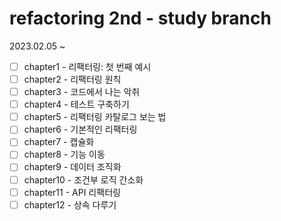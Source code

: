 # refactoring 2nd - study branch

2023.02.05 ~ 

- [ ] chapter1 - 리팩터링: 첫 번째 예시
- [ ] chapter2 - 리팩터링 원칙
- [ ] chapter3 - 코드에서 나는 악취
- [ ] chapter4 - 테스트 구축하기
- [ ] chapter5 - 리팩터링 카탈로그 보는 법
- [ ] chapter6 - 기본적인 리팩터링
- [ ] chapter7 - 캡슐화
- [ ] chapter8 - 기능 이동
- [ ] chapter9 - 데이터 조직화
- [ ] chapter10 - 조건부 로직 간소화
- [ ] chapter11 - API 리팩터링
- [ ] chapter12 - 상속 다루기
